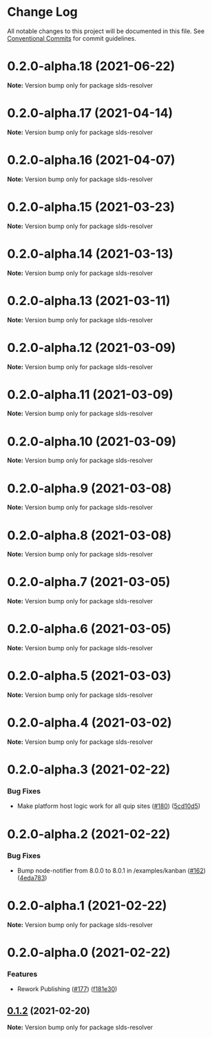 # Change Log

All notable changes to this project will be documented in this file.
See [Conventional Commits](https://conventionalcommits.org) for commit guidelines.

# 0.2.0-alpha.18 (2021-06-22)

**Note:** Version bump only for package slds-resolver





# 0.2.0-alpha.17 (2021-04-14)

**Note:** Version bump only for package slds-resolver





# 0.2.0-alpha.16 (2021-04-07)

**Note:** Version bump only for package slds-resolver





# 0.2.0-alpha.15 (2021-03-23)

**Note:** Version bump only for package slds-resolver





# 0.2.0-alpha.14 (2021-03-13)

**Note:** Version bump only for package slds-resolver





# 0.2.0-alpha.13 (2021-03-11)

**Note:** Version bump only for package slds-resolver





# 0.2.0-alpha.12 (2021-03-09)

**Note:** Version bump only for package slds-resolver





# 0.2.0-alpha.11 (2021-03-09)

**Note:** Version bump only for package slds-resolver





# 0.2.0-alpha.10 (2021-03-09)

**Note:** Version bump only for package slds-resolver





# 0.2.0-alpha.9 (2021-03-08)

**Note:** Version bump only for package slds-resolver





# 0.2.0-alpha.8 (2021-03-08)

**Note:** Version bump only for package slds-resolver





# 0.2.0-alpha.7 (2021-03-05)

**Note:** Version bump only for package slds-resolver





# 0.2.0-alpha.6 (2021-03-05)

**Note:** Version bump only for package slds-resolver





# 0.2.0-alpha.5 (2021-03-03)

**Note:** Version bump only for package slds-resolver





# 0.2.0-alpha.4 (2021-03-02)

**Note:** Version bump only for package slds-resolver





# 0.2.0-alpha.3 (2021-02-22)


### Bug Fixes

* Make platform host logic work for all quip sites ([#180](https://github.com/quip/quip-apps/issues/180)) ([5cd10d5](https://github.com/quip/quip-apps/commit/5cd10d51f8d2f1bbd03564cfde5ca08f550d8b99))





# 0.2.0-alpha.2 (2021-02-22)


### Bug Fixes

* Bump node-notifier from 8.0.0 to 8.0.1 in /examples/kanban ([#162](https://github.com/quip/quip-apps/issues/162)) ([4eda783](https://github.com/quip/quip-apps/commit/4eda7834b05b1a48f5985905f456ac085ce307fb))





# 0.2.0-alpha.1 (2021-02-22)

**Note:** Version bump only for package slds-resolver





# 0.2.0-alpha.0 (2021-02-22)


### Features

* Rework Publishing ([#177](https://github.com/quip/quip-apps/issues/177)) ([f181e30](https://github.com/quip/quip-apps/commit/f181e30220993c33714edf9da28f9db8427e0852))





## [0.1.2](https://github.com/quip/quip-apps/compare/v0.1.2-alpha.32...v0.1.2) (2021-02-20)

**Note:** Version bump only for package slds-resolver
